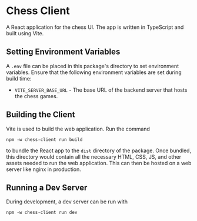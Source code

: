 # Chess Client

A React application for the chess UI. The app is written in TypeScript and built using Vite.

## Setting Environment Variables

A `.env` file can be placed in this package's directory to set environment variables. Ensure that the following environment variables are set during build time:

- `VITE_SERVER_BASE_URL` - The base URL of the backend server that hosts the chess games.

## Building the Client

Vite is used to build the web application. Run the command

```
npm -w chess-client run build
```

to bundle the React app to the `dist` directory of the package. Once bundled, this directory would contain all the necessary HTML, CSS, JS, and other assets needed to run the web application. This can then be hosted on a web server like nginx in production.

## Running a Dev Server

During development, a dev server can be run with

```
npm -w chess-client run dev
```
